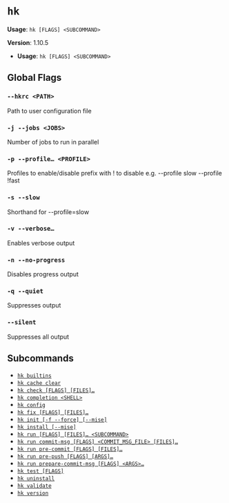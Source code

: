 # `hk`

**Usage**: `hk [FLAGS] <SUBCOMMAND>`

**Version**: 1.10.5

- **Usage**: `hk [FLAGS] <SUBCOMMAND>`

## Global Flags

### `--hkrc <PATH>`

Path to user configuration file

### `-j --jobs <JOBS>`

Number of jobs to run in parallel

### `-p --profile… <PROFILE>`

Profiles to enable/disable prefix with ! to disable e.g. --profile slow --profile !fast

### `-s --slow`

Shorthand for --profile=slow

### `-v --verbose…`

Enables verbose output

### `-n --no-progress`

Disables progress output

### `-q --quiet`

Suppresses output

### `--silent`

Suppresses all output

## Subcommands

- [`hk builtins`](/cli/builtins.md)
- [`hk cache clear`](/cli/cache/clear.md)
- [`hk check [FLAGS] [FILES]…`](/cli/check.md)
- [`hk completion <SHELL>`](/cli/completion.md)
- [`hk config`](/cli/config.md)
- [`hk fix [FLAGS] [FILES]…`](/cli/fix.md)
- [`hk init [-f --force] [--mise]`](/cli/init.md)
- [`hk install [--mise]`](/cli/install.md)
- [`hk run [FLAGS] [FILES]… <SUBCOMMAND>`](/cli/run.md)
- [`hk run commit-msg [FLAGS] <COMMIT_MSG_FILE> [FILES]…`](/cli/run/commit-msg.md)
- [`hk run pre-commit [FLAGS] [FILES]…`](/cli/run/pre-commit.md)
- [`hk run pre-push [FLAGS] [ARGS]…`](/cli/run/pre-push.md)
- [`hk run prepare-commit-msg [FLAGS] <ARGS>…`](/cli/run/prepare-commit-msg.md)
- [`hk test [FLAGS]`](/cli/test.md)
- [`hk uninstall`](/cli/uninstall.md)
- [`hk validate`](/cli/validate.md)
- [`hk version`](/cli/version.md)
